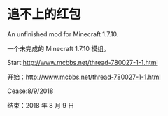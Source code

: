 # 追不上的红包
An unfinished mod for Minecraft 1.7.10. 

一个未完成的 Minecraft 1.7.10 模组。

Start:http://www.mcbbs.net/thread-780027-1-1.html 

开始：http://www.mcbbs.net/thread-780027-1-1.html 

Cease:8/9/2018 

结束：2018 年 8 月 9 日
